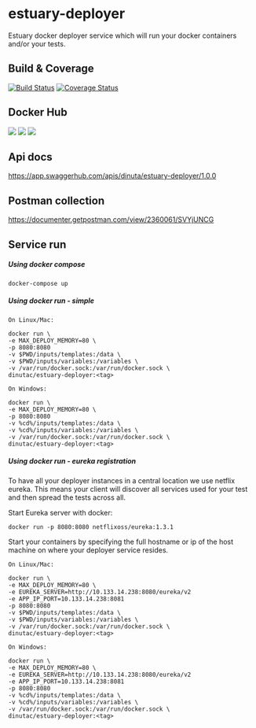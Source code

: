 # estuary-deployer
Estuary docker deployer service which will run your docker containers and/or your tests.  

## Build & Coverage
[![Build Status](https://travis-ci.org/dinuta/estuary-deployer.svg?branch=master)](https://travis-ci.org/dinuta/estuary-deployer)
[![Coverage Status](https://coveralls.io/repos/github/dinuta/estuary-deployer/badge.svg?branch=master)](https://coveralls.io/github/dinuta/estuary-deployer?branch=master)
## Docker Hub
[![](https://images.microbadger.com/badges/image/dinutac/estuary-deployer.svg)](https://microbadger.com/images/dinutac/estuary-deployer "Get your own image badge on microbadger.com") [![](https://images.microbadger.com/badges/version/dinutac/estuary-deployer.svg)](https://microbadger.com/images/dinutac/estuary-deployer "Get your own version badge on microbadger.com") ![](https://img.shields.io/docker/pulls/dinutac/estuary-deployer.svg)

## Api docs 
https://app.swaggerhub.com/apis/dinuta/estuary-deployer/1.0.0

## Postman collection
https://documenter.getpostman.com/view/2360061/SVYjUNCG


## Service run
##### Using docker compose 
    docker-compose up
    
##### Using docker run - simple 
    On Linux/Mac:
    
    docker run \ 
    -e MAX_DEPLOY_MEMORY=80 \
    -p 8080:8080
    -v $PWD/inputs/templates:/data \ 
    -v $PWD/inputs/variables:/variables \
    -v /var/run/docker.sock:/var/run/docker.sock \
    dinutac/estuary-deployer:<tag>
    
    On Windows:
            
    docker run \ 
    -e MAX_DEPLOY_MEMORY=80 \
    -p 8080:8080
    -v %cd%/inputs/templates:/data \ 
    -v %cd%/inputs/variables:/variables \
    -v /var/run/docker.sock:/var/run/docker.sock \
    dinutac/estuary-deployer:<tag>


##### Using docker run - eureka registration
To have all your deployer instances in a central location we use netflix eureka. This means your client will discover
all services used for your test and then spread the tests across all.  

Start Eureka server with docker:  

    docker run -p 8080:8080 netflixoss/eureka:1.3.1  

Start your containers by specifying the full hostname or ip of the host machine on where your deployer service resides.  

    On Linux/Mac:

    docker run \
    -e MAX_DEPLOY_MEMORY=80 \
    -e EUREKA_SERVER=http://10.133.14.238:8080/eureka/v2
    -e APP_IP_PORT=10.133.14.238:8081
    -p 8080:8080
    -v $PWD/inputs/templates:/data \
    -v $PWD/inputs/variables:/variables \
    -v /var/run/docker.sock:/var/run/docker.sock \
    dinutac/estuary-deployer:<tag>

    On Windows:

    docker run \
    -e MAX_DEPLOY_MEMORY=80 \
    -e EUREKA_SERVER=http://10.133.14.238:8080/eureka/v2
    -e APP_IP_PORT=10.133.14.238:8081
    -p 8080:8080
    -v %cd%/inputs/templates:/data \
    -v %cd%/inputs/variables:/variables \
    -v /var/run/docker.sock:/var/run/docker.sock \
    dinutac/estuary-deployer:<tag>
